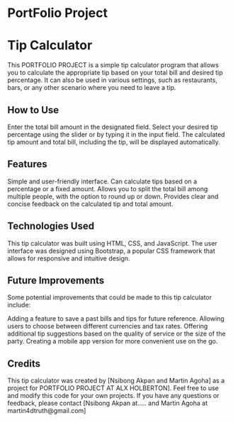 <h1>PortFolio Project</h1>
<h1>Tip Calculator</h1>
This PORTFOLIO PROJECT is a simple tip calculator program that allows you to calculate the appropriate tip based on your total bill and desired tip percentage. It can also be used in various settings, such as restaurants, bars, or any other scenario where you need to leave a tip.

<h2>How to Use</h2>
Enter the total bill amount in the designated field.
Select your desired tip percentage using the slider or by typing it in the input field.
The calculated tip amount and total bill, including the tip, will be displayed automatically.

<h2>Features</h2>
Simple and user-friendly interface.
Can calculate tips based on a percentage or a fixed amount.
Allows you to split the total bill among multiple people, with the option to round up or down.
Provides clear and concise feedback on the calculated tip and total amount.

<h2>Technologies Used</h2>
This tip calculator was built using HTML, CSS, and JavaScript. The user interface was designed using Bootstrap, a popular CSS framework that allows for responsive and intuitive design.

<h2>Future Improvements</h2>
Some potential improvements that could be made to this tip calculator include:

Adding a feature to save a past bills and tips for future reference.
Allowing users to choose between different currencies and tax rates.
Offering additional tip suggestions based on the quality of service or the size of the party.
Creating a mobile app version for more convenient use on the go.


<h2>Credits</h2>
This tip calculator was created by [Nsibong Akpan and Martin Agoha] as a project for PORTFOLIO PROJECT AT ALX HOLBERTON]. Feel free to use and modify this code for your own projects. If you have any questions or feedback, please contact [Nsibong Akpan at.....     and Martin Agoha at martin4dtruth@gmail.com]
